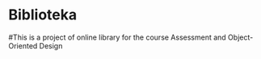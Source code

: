 # Biblioteka

#This is a project of online library for the course Assessment and Object-Oriented Design
